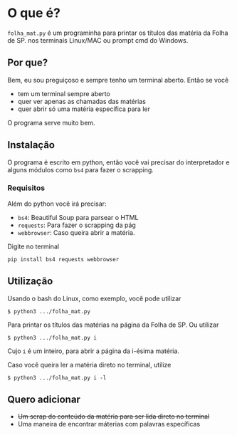 # O que é?
`folha_mat.py` é um programinha para printar os títulos das matéria da Folha de SP. nos terminais Linux/MAC ou prompt cmd do Windows.

## Por que?
Bem, eu sou preguiçoso e sempre tenho um terminal aberto. Então se você

* tem um terminal sempre aberto
* quer ver apenas as chamadas das matérias
* quer abrir só uma matéria específica para ler

O programa serve muito bem.

## Instalação
O programa é escrito em python, então você vai precisar do interpretador e alguns módulos como `bs4` para fazer o scrapping.

### Requisitos
Além do python você irá precisar:
* `bs4`: Beautiful Soup para parsear o HTML
* `requests`: Para fazer o scrapping da pág
* `webbrowser`: Caso queira abrir a matéria.

Digite no terminal

    pip install bs4 requests webbrowser


## Utilização
Usando o bash do Linux, como exemplo, você pode utilizar

    $ python3 .../folha_mat.py

Para printar os títulos das matérias na página da Folha de SP. Ou utilizar

    $ python3 .../folha_mat.py i

Cujo `i` é um inteiro, para abrir a página da i-ésima matéria.

Caso você queira ler a matéria direto no terminal, utilize

    $ python3 .../folha_mat.py i -l

## Quero adicionar
* ~~Um scrap do conteúdo da matéria para ser lida direto no terminal~~
* Uma maneira de encontrar máterias com palavras específicas
